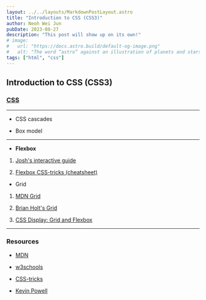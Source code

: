 ```yaml
---
layout: ../../layouts/MarkdownPostLayout.astro
title: "Introduction to CSS (CSS3)"
author: Neoh Wei Jun
pubDate: 2023-08-27
description: "This post will show up on its own!"
# image:
#   url: "https://docs.astro.build/default-og-image.png"
#   alt: "The word “astro” against an illustration of planets and stars."
tags: ["html", "css"]
---
```


## Introduction to CSS (CSS3)

### [CSS](https://excalidraw.com/#json=rUoSihkduden4VjLlOGIj,2WNoN_vvI5mjYHXMjWItvQ)

---

- CSS cascades

- Box model

---

- **Flexbox**

1. [Josh's interactive guide](https://www.joshwcomeau.com/css/interactive-guide-to-flexbox/)

2. [Flexbox CSS-tricks (cheatsheet)](https://css-tricks.com/snippets/css/a-guide-to-flexbox/)

- Grid

1. [MDN Grid](https://developer.mozilla.org/en-US/docs/Web/CSS/grid-template-areas)

2. [Brian Holt's Grid](https://btholt.github.io/complete-intro-to-web-dev-v3/lessons/css/grid)

3. [CSS Display: Grid and Flexbox](https://www.youtube.com/watch?v=21ES7AnqkrA&t=76s)

---

### Resources

- [MDN](https://developer.mozilla.org/en-US/docs/Web/CSS)

- [w3schools](https://www.w3schools.com/css/)

- [CSS-tricks](https://css-tricks.com/)

- [Kevin Powell](https://www.youtube.com/@KevinPowell)
